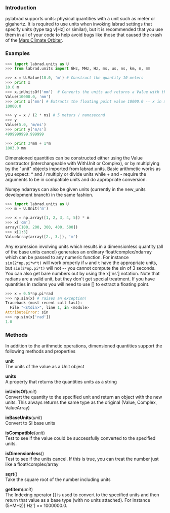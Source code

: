 ### Introduction
pylabrad supports units: physical quantities with a unit such as meter or gigahertz.  It is required to use units when invoking labrad settings that specify units (type tag v[Hz] or similar), but it is recommended that you use them in all of your code to help avoid bugs like those that caused the crash of the [Mars Climate Orbiter](http://en.wikipedia.org/wiki/Mars_Climate_Orbiter).

### Examples

```python 
>>> import labrad.units as U
>>> from labrad.units import GHz, MHz, Hz, ms, us, ns, km, m, mm

>>> x = U.Value(10.0, 'm') # Construct the quantity 10 meters
>>> print x
10.0 m
>>> x.inUnitsOf('mm')  # Converts the units and returns a Value with the new units
Value(10000.0, 'mm')
>>> print x['mm'] # Extracts the floating point value 10000.0 -- x in millimeters
10000.0

>>> y = x / (2 * ns) # 5 meters / nanosecond
>>> y
Value(5.0, 'm/ns')
>>> print y['m/s']
4999999999.999999

>>> print 3*mm + 1*m 
1003.0 mm
```
Dimensioned quantities can be constructed either using the Value constructor (interchangeable with WithUnit or Complex), or by multiplying by the "unit" objects imported from labrad.units.  Basic arithmetic works as you expect: * and / multiply or divide units while + and - require the arguments to be in compatible units and do appropriate conversion.

Numpy ndarrays can also be given units (currently in the new_units development branch) in the same fashion.

```python
>>> import labrad.units as U
>>> m = U.Unit('m')

>>> x = np.array([1, 2, 3, 4, 5]) * m
>>> x['cm']
array([100, 200, 300, 400, 500])
>>> x[1:3]
ValueArray(array([2., 3.]), 'm') 
```

Any expression involving units which results in a dimensionless quantity (all of the base units cancel) generates an ordinary float/complex/ndarray which can be passed to any numeric function.  For instance `sin(2*np.pi*w*t)` will work properly if `w` and `t` have the appropriate units, but `sin(2*np.pi*t)` will not -- you cannot compute the sin of 3 seconds.  You can also get bare numbers out by using the x['ns'] notation.  Note that radians are a valid unit, but they don't get special treatment.  If you have quantities in radians you will need to use [] to extract a floating point.

```python
>>> x = 0.5*np.pi*rad
>>> np.sin(x) # raises an exception!
Traceback (most recent call last):
  File "<stdin>", line 1, in <module>
AttributeError: sin
>>> np.sin(x['rad'])
1.0
```

### Methods

In addition to the arithmetic operations, dimensioned quantities support the following methods and properties

**unit**<br>
    The units of the value as a Unit object

**units**<br>
    A property that returns the quantities units as a string

**inUnitsOf**(_unit_)<br>
    Convert the quantity to the specified unit and return an object with the new units.  This always returns the same type as the original (Value, Complex, ValueArray)

**inBaseUnits**(_unit_)<br>
    Convert to SI base units

**isCompatible**(_unit_)<br>
    Test to see if the value could be successfully converted to the specified units.

**isDimensionless**()<br>
    Test to see if the units cancel.  If this is true, you can treat the number just like a float/complex/array

**sqrt**()<br>
    Take the square root of the number including units

**__getitem__**(_unit_)<br>
The Indexing operator [] is used to convert to the specified units and then return that value as a base type (with no units attached).  For instance (5*MHz)['Hz'] == 1000000.0.
